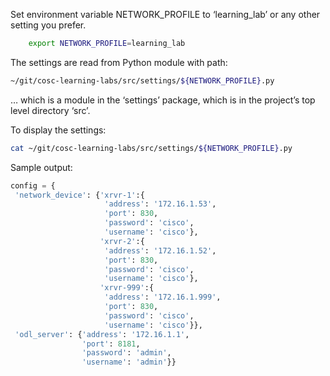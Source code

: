 Set environment variable NETWORK_PROFILE to ‘learning_lab’ or any other setting you prefer.
```bash
	export NETWORK_PROFILE=learning_lab
```
The settings are read from Python module with path:
```bash
~/git/cosc-learning-labs/src/settings/${NETWORK_PROFILE}.py
```
… which is a module in the ‘settings’ package, which is in the project’s top level directory ‘src’.

To display the settings:
```bash
cat ~/git/cosc-learning-labs/src/settings/${NETWORK_PROFILE}.py
```
Sample output:
```python
config = {
 'network_device': {'xrvr-1':{
                     'address': '172.16.1.53',
                     'port': 830,
                     'password': 'cisco',
                     'username': 'cisco'},
                    'xrvr-2':{
                     'address': '172.16.1.52',
                     'port': 830,
                     'password': 'cisco',
                     'username': 'cisco'},
                    'xrvr-999':{
                     'address': '172.16.1.999',
                     'port': 830,
                     'password': 'cisco',
                     'username': 'cisco'}},
 'odl_server': {'address': '172.16.1.1',
                'port': 8181,
                'password': 'admin',
                'username': 'admin'}}
```
